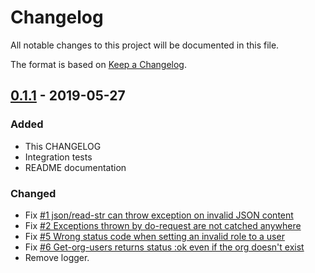 # Changelog
All notable changes to this project will be documented in this file.

The format is based on [Keep a Changelog](http://keepachangelog.com/en/1.0.0/).

## [0.1.1] - 2019-05-27

### Added
- This CHANGELOG
- Integration tests
- README documentation

### Changed
- Fix [#1 json/read-str can throw exception on invalid JSON content](https://github.com/magnetcoop/dashboard-manager.grafana/issues/1)
- Fix [#2 Exceptions thrown by do-request are not catched anywhere](https://github.com/magnetcoop/dashboard-manager.grafana/issues/2)
- Fix [#5 Wrong status code when setting an invalid role to a user](https://github.com/magnetcoop/dashboard-manager.grafana/issues/5)
- Fix [#6 Get-org-users returns status :ok even if the org doesn't exist](https://github.com/magnetcoop/dashboard-manager.grafana/issues/6)
- Remove logger.
 
[0.1.1]: https://github.com/magnetcoop/dashboard-manager.grafana/releases/tag/0.1.1
